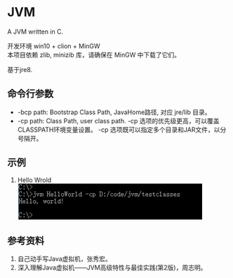 # JVM
A JVM written in C.

开发环境 win10 + clion + MinGW  
本项目依赖 zlib, minizib 库，请确保在 MinGW 中下载了它们。

基于jre8.

## 命令行参数
* -bcp path: Bootstrap Class Path, JavaHome路径, 对应 jre/lib 目录。
* -cp path: Class Path, user class path.
-cp 选项的优先级更高，可以覆盖CLASSPATH环境变量设置。
-cp 选项既可以指定多个目录和JAR文件，以分号隔开。

## 示例
1. Hello Wrold
![HelloWorld](./pics/HelloWorld.jpg)

## 参考资料
1. 自己动手写Java虚拟机，张秀宏。
2. 深入理解Java虚拟机——JVM高级特性与最佳实践(第2版)，周志明。

